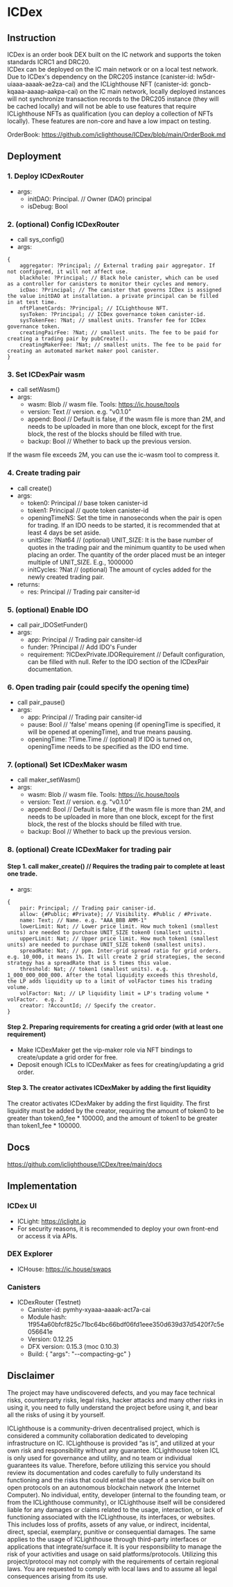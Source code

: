 # ICDex

## Instruction

ICDex is an order book DEX built on the IC network and supports the token standards ICRC1 and DRC20.  
ICDex can be deployed on the IC main network or on a local test network. Due to ICDex's dependency on the DRC205 instance (canister-id: lw5dr-uiaaa-aaaak-ae2za-cai) and the ICLighthouse NFT (canister-id: goncb-kqaaa-aaaap-aakpa-cai) on the IC main network, locally deployed instances will not synchronize transaction records to the DRC205 instance (they will be cached locally) and will not be able to use features that require ICLighthouse NFTs as qualification (you can deploy a collection of NFTs locally). These features are non-core and have a low impact on testing.

OrderBook: https://github.com/iclighthouse/ICDex/blob/main/OrderBook.md

## Deployment

### 1. Deploy ICDexRouter
- args:
    - initDAO: Principal.  // Owner (DAO) principal
    - isDebug: Bool

### 2. (optional) Config ICDexRouter
- call sys_config()
- args: 
```
{
    aggregator: ?Principal; // External trading pair aggregator. If not configured, it will not affect use.
    blackhole: ?Principal; // Black hole canister, which can be used as a controller for canisters to monitor their cycles and memory.
    icDao: ?Principal; // The canister that governs ICDex is assigned the value initDAO at installation. a private principal can be filled in at test time.
    nftPlanetCards: ?Principal; // ICLighthouse NFT.
    sysToken: ?Principal; // ICDex governance token canister-id.
    sysTokenFee: ?Nat; // smallest units. Transfer fee for ICDex governance token.
    creatingPairFee: ?Nat; // smallest units. The fee to be paid for creating a trading pair by pubCreate().
    creatingMakerFee: ?Nat; // smallest units. The fee to be paid for creating an automated market maker pool canister.
}
```

### 3. Set ICDexPair wasm
- call setWasm()
- args:
    - wasm: Blob // wasm file. Tools: https://ic.house/tools
    - version: Text // version.  e.g. "v0.1.0"
    - append: Bool // Default is false, if the wasm file is more than 2M, and needs to be uploaded in more than one block, except for the first block, the rest of the blocks should be filled with true.
    - backup: Bool // Whether to back up the previous version.

If the wasm file exceeds 2M, you can use the ic-wasm tool to compress it.

### 4. Create trading pair
- call create()
- args:
    - token0: Principal // base token canister-id
    - token1: Principal // quote token canister-id
    - openingTimeNS: Set the time in nanoseconds when the pair is open for trading. If an IDO needs to be started, it is recommended that at least 4 days be set aside.
    - unitSize: ?Nat64 // (optional) UNIT_SIZE: It is the base number of quotes in the trading pair and the minimum quantity to be used when placing an order. The quantity of the order placed must be an integer multiple of UNIT_SIZE. E.g., 1000000
    - initCycles: ?Nat // (optional) The amount of cycles added for the newly created trading pair.
- returns:
    - res: Principal // Trading pair cansiter-id

### 5. (optional) Enable IDO
- call pair_IDOSetFunder()
- args:
    - app: Principal // Trading pair cansiter-id
    - funder: ?Principal // Add IDO's Funder
    - requirement: ?ICDexPrivate.IDORequirement // Default configuration, can be filled with null. Refer to the IDO section of the ICDexPair documentation.

### 6. Open trading pair (could specify the opening time)
- call pair_pause()
- args:
    - app: Principal // Trading pair cansiter-id
    - pause: Bool // 'false' means opening (if openingTime is specified, it will be opened at openingTime), and true means pausing.
    - openingTime: ?Time.Time // (optional) If IDO is turned on, openingTime needs to be specified as the IDO end time.

### 7. (optional) Set ICDexMaker wasm
- call maker_setWasm()
- args:
    - wasm: Blob // wasm file. Tools: https://ic.house/tools
    - version: Text // version.  e.g. "v0.1.0"
    - append: Bool // Default is false, if the wasm file is more than 2M, and needs to be uploaded in more than one block, except for the first block, the rest of the blocks should be filled with true.
    - backup: Bool // Whether to back up the previous version.

### 8. (optional) Create ICDexMaker for trading pair
#### Step 1. call maker_create() // Requires the trading pair to complete at least one trade.
- args: 
```
{
    pair: Principal; // Trading pair caniser-id.
    allow: {#Public; #Private}; // Visibility. #Public / #Private.
    name: Text; // Name. e.g. "AAA_BBB AMM-1"
    lowerLimit: Nat; // Lower price limit. How much token1 (smallest units) are needed to purchase UNIT_SIZE token0 (smallest units).
    upperLimit: Nat; // Upper price limit. How much token1 (smallest units) are needed to purchase UNIT_SIZE token0 (smallest units).
    spreadRate: Nat; // ppm. Inter-grid spread ratio for grid orders. e.g. 10_000, it means 1%. It will create 2 grid strategies, the second strategy has a spreadRate that is 5 times this value.
    threshold: Nat; // token1 (smallest units). e.g. 1_000_000_000_000. After the total liquidity exceeds this threshold, the LP adds liquidity up to a limit of volFactor times his trading volume.
    volFactor: Nat; // LP liquidity limit = LP's trading volume * volFactor.  e.g. 2
    creator: ?AccountId; // Specify the creator.
}
```
#### Step 2. Preparing requirements for creating a grid order (with at least one requirement)
- Make ICDexMaker get the vip-maker role via NFT bindings to create/update a grid order for free. 
- Deposit enough ICLs to ICDexMaker as fees for creating/updating a grid order.

#### Step 3. The creator activates ICDexMaker by adding the first liquidity
The creator activates ICDexMaker by adding the first liquidity.
The first liquidity must be added by the creator, requiring the amount of token0 to be greater than token0_fee * 100000, and the amount of token1 to be greater than token1_fee * 100000.


## Docs

https://github.com/iclighthouse/ICDex/tree/main/docs

## Implementation

### ICDex UI
- ICLight: https://iclight.io
- For security reasons, it is recommended to deploy your own front-end or access it via APIs.

### DEX Explorer
- ICHouse: https://ic.house/swaps

### Canisters

- ICDexRouter (Testnet)
    - Canister-id: pymhy-xyaaa-aaaak-act7a-cai
    - Module hash: 1f954a60bfcf825c71bc64bc66bdf06fd1eee350d639d37d5420f7c5e056641e
    - Version: 0.12.25
    - DFX version: 0.15.3 (moc 0.10.3)
    - Build: {
        "args": "--compacting-gc"
    }

## Disclaimer

The project may have undiscovered defects, and you may face technical risks, counterparty risks, legal risks, hacker attacks and many other risks in using it, you need to fully understand the project before using it, and bear all the risks of using it by yourself.

ICLighthouse is a community-driven decentralised project, which is considered a community collaboration dedicated to developing infrastructure on IC. ICLighthouse is provided “as is”, and utilized at your own risk and responsibility without any guarantee. ICLighthouse token ICL is only used for governance and utility, and no team or individual guarantees its value. Therefore, before utilizing this service you should review its documentation and codes carefully to fully understand its functioning and the risks that could entail the usage of a service built on open protocols on an autonomous blockchain network (the Internet Computer). No individual, entity, developer (internal to the founding team, or from the ICLighthouse community), or ICLighthouse itself will be considered liable for any damages or claims related to the usage, interaction, or lack of functioning associated with the ICLighthouse, its interfaces, or websites. This includes loss of profits, assets of any value, or indirect, incidental, direct, special, exemplary, punitive or consequential damages. The same applies to the usage of ICLighthouse through third-party interfaces or applications that integrate/surface it. It is your responsibility to manage the risk of your activities and usage on said platforms/protocols. Utilizing this project/protocol may not comply with the requirements of certain regional laws. You are requested to comply with local laws and to assume all legal consequences arising from its use.
